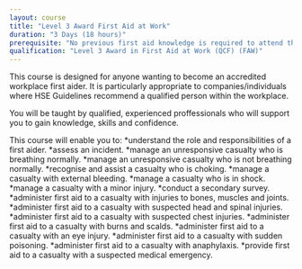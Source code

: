 ```yaml
---
layout: course
title: "Level 3 Award First Aid at Work"
duration: "3 Days (18 hours)"
prerequisite: "No previous first aid knowledge is required to attend this course."
qualification: "Level 3 Award in First Aid at Work (QCF) (FAW)"
---
```


This course is designed for anyone wanting to become an accredited workplace first aider. It is particularly appropriate to companies/individuals where HSE Guidelines recommend a qualified person within the workplace.

You will be taught by qualified, experienced proffessionals who will support you to gain knowledge, skills and confidence.

This course will enable you to:
*understand the role and responsibilities of a first aider.
*assess an incident.
*manage an unresponsive casualty who is breathing normally.
*manage an unresponsive casualty who is not breathing normally.
*recognise and assist a casualty who is choking.
*manage a casualty with external bleeding.
*manage a casualty who is in shock.
*manage a casualty with a minor injury.
*conduct a secondary survey.
*administer first aid to a casualty with injuries to bones, muscles and joints.
*administer first aid to a casualty with suspected head and spinal injuries.
*administer first aid to a casualty with suspected chest injuries.
*administer first aid to a casualty with burns and scalds.
*administer first aid to a casualty with an eye injury.
*administer first aid to a casualty with sudden poisoning.
*administer first aid to a casualty with anaphylaxis.
*provide first aid to a casualty with a suspected medical emergency.
